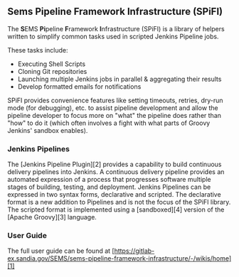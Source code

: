 Sems Pipeline Framework Infrastructure (SPiFI)
----------------------------------------------
The **S**EMS **Pi**peline **F**ramework **I**nfrastructure (SPiFI) is a library
of helpers written to simplify common tasks used in scripted Jenkins Pipeline
jobs.

These tasks include:

- Executing Shell Scripts
- Cloning Git repositories
- Launching multiple Jenkins jobs in parallel & aggregating their results
- Develop formatted emails for notifications

SPiFI provides convenience features like setting timeouts, retries, dry-run mode
(for debugging), etc. to assist pipeline development and allow the pipeline
developer to focus more on "what" the pipeline does rather than "how" to do it
(which often involves a fight with what parts of Groovy Jenkins' sandbox enables).


### Jenkins Pipelines
The [Jenkins Pipeline Plugin][2] provides a capability to build continuous
delivery pipelines into Jenkins.  A continuous delivery pipeline provides an
automated expression of a process that progresses software multiple stages of
building, testing, and deployment.  Jenkins Pipelines can be expressed in two
syntax forms, declarative and scripted.  The declarative format is a new
addition to Pipelines and is not the focus of the SPiFI library.
The scripted format is implemented using a [sandboxed][4] version of the
[Apache Groovy][3] language.


### User Guide
The full user guide can be found at
[https://gitlab-ex.sandia.gov/SEMS/sems-pipeline-framework-infrastructure/-/wikis/home][1]





